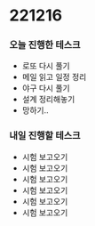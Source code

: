 # 221216

### 오늘 진행한 테스크

- 로또 다시 풀기
- 메일 읽고 일정 정리
- 야구 다시 풀기
- 설계 정리해놓기
- 망하기..

### 내일 진행할 테스크

- 시험 보고오기
- 시험 보고오기
- 시험 보고오기
- 시험 보고오기
- 시험 보고오기
- 시험 보고오기
